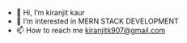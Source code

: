 - 👋 Hi, I’m kiranjit kaur
- 👀 I’m interested in MERN STACK DEVELOPMENT
- 📫 How to reach me kiranjitk907@gmail.com

<!---
Kiranjit-2122/Kiranjit-2122 is a ✨ special ✨ repository because its `README.md` (this file) appears on your GitHub profile.
You can click the Preview link to take a look at your changes.
--->
